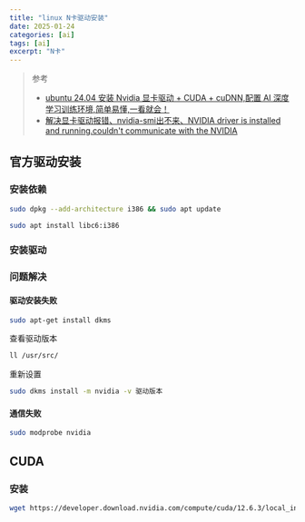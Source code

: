 ```yaml
---
title: "linux N卡驱动安装"
date: 2025-01-24
categories: [ai]
tags: [ai]
excerpt: "N卡"
---
```


> 参考
> 
> - [ubuntu 24.04 安装 Nvidia 显卡驱动 + CUDA + cuDNN,配置 AI 深度学习训练环境,简单易懂,一看就会！](https://blog.csdn.net/u010912615/article/details/141195878#:~:text=ubuntu%2024.04%20%E5%AE%89%E8%A3%85%20Nvidia%20%E6%98%BE%E5%8D%A1%E9%A9%B1%E5%8A%A8%20%2B%20CUDA%20%2B,%E4%B8%8B%E8%BD%BD%E6%9C%80%E6%96%B0%E7%89%88%E9%A9%B1%E5%8A%A8%20%E5%AE%89%E8%A3%85%E7%BC%96%E8%AF%91%E7%8E%AF%E5%A2%83%20sudo%20apt%20install%20gcc%20make%20%E8%BF%90%E8%A1%8C%E5%AE%89%E8%A3%85%E7%A8%8B%E5%BA%8F)
> - [解决显卡驱动报错、nvidia-smi出不来、NVIDIA driver is installed and running.couldn't communicate with the NVIDIA](https://blog.csdn.net/qq_55957975/article/details/121029606)

## 官方驱动安装

### 安装依赖

```sh
sudo dpkg --add-architecture i386 && sudo apt update

sudo apt install libc6:i386
```

### 安装驱动


### 问题解决

#### 驱动安装失败

```sh
sudo apt-get install dkms
```

查看驱动版本

```sh
ll /usr/src/ 
```

重新设置

```sh
sudo dkms install -m nvidia -v 驱动版本
```

#### 通信失败

```sh
sudo modprobe nvidia 
```

## CUDA

### 安装

```sh
wget https://developer.download.nvidia.com/compute/cuda/12.6.3/local_installers/cuda_12.6.3_560.35.05_linux.run
```